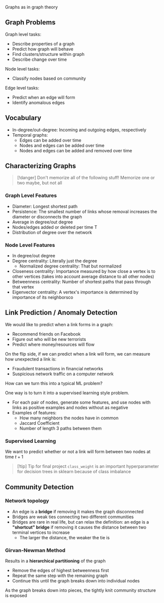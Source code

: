 Graphs as in graph theory

## Graph Problems

Graph level tasks:
- Describe properties of a graph
- Predict how graph will behave
- Find clusters/structure within graph
- Describe change over time

Node level tasks:
- Classify nodes based on community

Edge level tasks:
- Predict when an edge will form
- Identify anomalous edges

## Vocabulary

- In-degree/out-degree: Incoming and outgoing edges, respectively
- Temporal graphs:
	- Edges can be added over time
	- Nodes and edges can be added over time
	- Nodes and edges can be added and removed over time

## Characterizing Graphs

> [!danger]
> Don't memorize all of the following stuff! Memorize one or two maybe, but not all

### Graph Level Features

- Diameter: Longest shortest path
- Persistence: The smallest number of links whose removal increases the diameter or disconnects the graph
- Average in degree/out degree
- Nodes/edges added or deleted per time T
- Distribution of degree over the network

### Node Level Features

- In degree/out degree
- Degree centrality: Literally just the degree
	- Normalized degree centrality: That but normalized
- Closeness centrality: Importance measured by how close a vertex is to other vertices (takes into account average distance to all other nodes)
- Betweenness centrality: Number of shortest paths that pass through that vertex
- Eigenvector centrality: A vertex's importance is determined by importance of its neighborsco

## Link Prediction / Anomaly Detection

We would like to predict when a link forms in a graph:
- Recommend friends on Facebook
- Figure out who will be new terrorists
- Predict where money/resources will flow

On the flip side, if we can predict when a link will form, we can measure how unexpected a link is:
- Fraudulent transactions in financial networks
- Suspicious network traffic on a computer network

How can we turn this into a typical ML problem?

One way is to turn it into a supervised learning style problem.
- For each pair of nodes, generate some features, and use nodes with links as positive examples and nodes without as negative
- Examples of features:
	- How many neighbors the nodes have in common
	- Jaccard Coefficient
	- Number of length 3 paths between them

### Supervised Learning

We want to predict whether or not a link will form between two nodes at time $t+1$

> [!tip] Tip for final project
> `class_weight` is an important hyperparameter for decision trees in sklearn because of class imbalance

## Community Detection

### Network topology

- An edge is a **bridge** if removing it makes the graph disconnected
- Bridges are weak ties connecting two different communities
- Bridges are rare in real life, but can relax the definition: an edge is a **"shortcut" bridge** if removing it causes the distance between two terminal vertices to increase
	- The larger the distance, the weaker the tie is

### Girvan-Newman Method

Results in a **hierarchical partitioning** of the graph

- Remove the edges of highest betweenness first
- Repeat the same step with the remaining graph
- Continue this until the graph breaks down into individual nodes

As the graph breaks down into pieces, the tightly knit community structure is exposed
